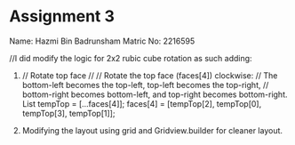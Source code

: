 # Assignment 3

Name: Hazmi Bin Badrunsham
Matric No: 2216595

//I did modify the logic for 2x2 rubic cube rotation as such adding:

1.  // Rotate top face //
    // Rotate the top face (faces[4]) clockwise:
    // The bottom-left becomes the top-left, top-left becomes the top-right,
    // bottom-right becomes bottom-left, and top-right becomes bottom-right.
    List<Color> tempTop = [...faces[4]];
    faces[4] = [tempTop[2], tempTop[0], tempTop[3], tempTop[1]];

2. Modifying the layout using grid and Gridview.builder for cleaner layout.
